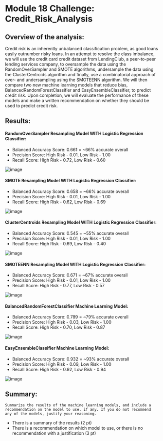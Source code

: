 # Module 18 Challenge: Credit_Risk_Analysis

## Overview of the analysis:
   Credit risk is an inherently unbalanced classification problem, as good loans easily outnumber risky loans.  In an attempt to resolve the class imbalance, we will use the credit card credit dataset from LendingClub, a peer-to-peer lending services company, to oversample the data using the RandomOverSampler and SMOTE algorithms, undersample the data using the ClusterCentroids algorithm and finally, use a combinatorial approach of over- and undersampling using the SMOTEENN algorithm. We will then compare two new machine learning models that reduce bias, BalancedRandomForestClassifier and EasyEnsembleClassifier, to predict credit risk. Upon completion, we will evaluate the performance of these models and make a written recommendation on whether they should be used to predict credit risk.


## Results:
#### RandomOverSampler Resampling Model WITH Logistic Regression Classifier:
- Balanced Accuracy Score: 0.661 = ~66% accurate overall
- Precision Score:  High Risk - 0.01,  Low Risk - 1.00
- Recall Score:  High Risk - 0.72,   Low Risk - 0.60

![image](https://user-images.githubusercontent.com/114360511/218954527-4f9b79e1-0ebc-4c1e-84f6-8d9175782a7f.png)

#### SMOTE Resampling Model WITH Logistic Regression Classifier:
- Balanced Accuracy Score: 0.658 = ~66% accurate overall
- Precision Score:  High Risk - 0.01,  Low Risk - 1.00
- Recall Score:  High Risk - 0.62,   Low Risk - 0.69

![image](https://user-images.githubusercontent.com/114360511/218954638-d4f03cc1-df46-4a62-a512-99b9690850d5.png)

#### ClusterCentroids Resampling Model WITH Logistic Regression Classifier:
- Balanced Accuracy Score: 0.545 = ~55% accurate overall
- Precision Score:  High Risk - 0.01,  Low Risk - 1.00
- Recall Score:  High Risk - 0.69,   Low Risk - 0.40

![image](https://user-images.githubusercontent.com/114360511/218954325-805e791b-3df2-4594-aa8f-00a691a94faa.png)

#### SMOTEENN Resampling Model WITH Logistic Regression Classifier:
- Balanced Accuracy Score: 0.671 = ~67% accurate overall
- Precision Score:  High Risk - 0.01,  Low Risk - 1.00
- Recall Score:  High Risk - 0.77,   Low Risk - 0.57

![image](https://user-images.githubusercontent.com/114360511/218954592-f19c2304-02b9-4b85-8e9e-02b1582e3d28.png)

#### BalancedRandomForestClassifier Machine Learning Model:
- Balanced Accuracy Score: 0.789 = ~79% accurate overall
- Precision Score:  High Risk - 0.03,  Low Risk - 1.00
- Recall Score:  High Risk - 0.70,   Low Risk - 0.87

![image](https://user-images.githubusercontent.com/114360511/218954294-0a43f395-d746-4015-8879-ebf503488829.png)

#### EasyEnsembleClassifier Machine Learning Model:
- Balanced Accuracy Score: 0.932 = ~93% accurate overall
- Precision Score:  High Risk - 0.09,  Low Risk - 1.00
- Recall Score:  High Risk - 0.92,   Low Risk - 0.94

![image](https://user-images.githubusercontent.com/114360511/218954416-07cdd5e8-243a-46b2-a345-05ed95009149.png)


## Summary: 

    Summarize the results of the machine learning models, and include a recommendation on the model to use, if any. If you do not recommend any of the models, justify your reasoning.

- There is a summary of the results (2 pt)
- There is a recommendation on which model to use, or there is no recommendation with a justification (3 pt)
